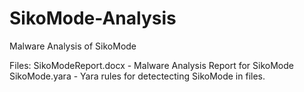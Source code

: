 # SikoMode-Analysis
Malware Analysis of SikoMode

Files:
SikoModeReport.docx - Malware Analysis Report for SikoMode
SikoMode.yara - Yara rules for detectecting SikoMode in files.
